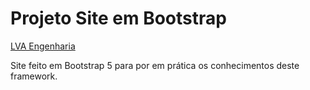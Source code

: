 # Projeto Site em Bootstrap

[LVA Engenharia](https://antuneslv.github.io/projeto-site-bootstrap/index.html#)

Site feito em Bootstrap 5 para por em prática os conhecimentos deste framework.
